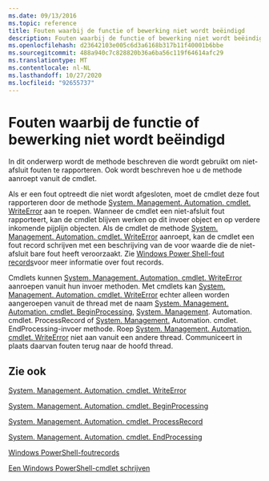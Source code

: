 ```yaml
---
ms.date: 09/13/2016
ms.topic: reference
title: Fouten waarbij de functie of bewerking niet wordt beëindigd
description: Fouten waarbij de functie of bewerking niet wordt beëindigd
ms.openlocfilehash: d23642103e005c6d3a6168b317b11f40001b6bbe
ms.sourcegitcommit: 488a940c7c828820b36a6ba56c119f64614afc29
ms.translationtype: MT
ms.contentlocale: nl-NL
ms.lasthandoff: 10/27/2020
ms.locfileid: "92655737"
---
```

# <a name="non-terminating-errors"></a>Fouten waarbij de functie of bewerking niet wordt beëindigd

In dit onderwerp wordt de methode beschreven die wordt gebruikt om niet-afsluit fouten te rapporteren. Ook wordt beschreven hoe u de methode aanroept vanuit de cmdlet.

Als er een fout optreedt die niet wordt afgesloten, moet de cmdlet deze fout rapporteren door de methode [System. Management. Automation. cmdlet. WriteError](/dotnet/api/System.Management.Automation.Cmdlet.WriteError) aan te roepen. Wanneer de cmdlet een niet-afsluit fout rapporteert, kan de cmdlet blijven werken op dit invoer object en op verdere inkomende pijplijn objecten. Als de cmdlet de methode [System. Management. Automation. cmdlet. WriteError](/dotnet/api/System.Management.Automation.Cmdlet.WriteError) aanroept, kan de cmdlet een fout record schrijven met een beschrijving van de voor waarde die de niet-afsluit bare fout heeft veroorzaakt. Zie [Windows Power Shell-fout records](./windows-powershell-error-records.md)voor meer informatie over fout records.

Cmdlets kunnen [System. Management. Automation. cmdlet. WriteError](/dotnet/api/System.Management.Automation.Cmdlet.WriteError) aanroepen vanuit hun invoer methoden. Met cmdlets kan [System. Management. Automation. cmdlet. WriteError](/dotnet/api/System.Management.Automation.Cmdlet.WriteError) echter alleen worden aangeroepen vanuit de thread met de naam [System. Management. Automation. cmdlet. BeginProcessing](/dotnet/api/System.Management.Automation.Cmdlet.BeginProcessing), [System. Management](/dotnet/api/System.Management.Automation.Cmdlet.ProcessRecord). Automation. cmdlet. ProcessRecord of [System. Management.](/dotnet/api/System.Management.Automation.Cmdlet.EndProcessing) Automation. cmdlet. EndProcessing-invoer methode. Roep [System. Management. Automation. cmdlet. WriteError](/dotnet/api/System.Management.Automation.Cmdlet.WriteError) niet aan vanuit een andere thread. Communiceert in plaats daarvan fouten terug naar de hoofd thread.

## <a name="see-also"></a>Zie ook

[System. Management. Automation. cmdlet. WriteError](/dotnet/api/System.Management.Automation.Cmdlet.WriteError)

[System. Management. Automation. cmdlet. BeginProcessing](/dotnet/api/System.Management.Automation.Cmdlet.BeginProcessing)

[System. Management. Automation. cmdlet. ProcessRecord](/dotnet/api/System.Management.Automation.Cmdlet.ProcessRecord)

[System. Management. Automation. cmdlet. EndProcessing](/dotnet/api/System.Management.Automation.Cmdlet.EndProcessing)

[Windows PowerShell-foutrecords](./windows-powershell-error-records.md)

[Een Windows PowerShell-cmdlet schrijven](./writing-a-windows-powershell-cmdlet.md)
